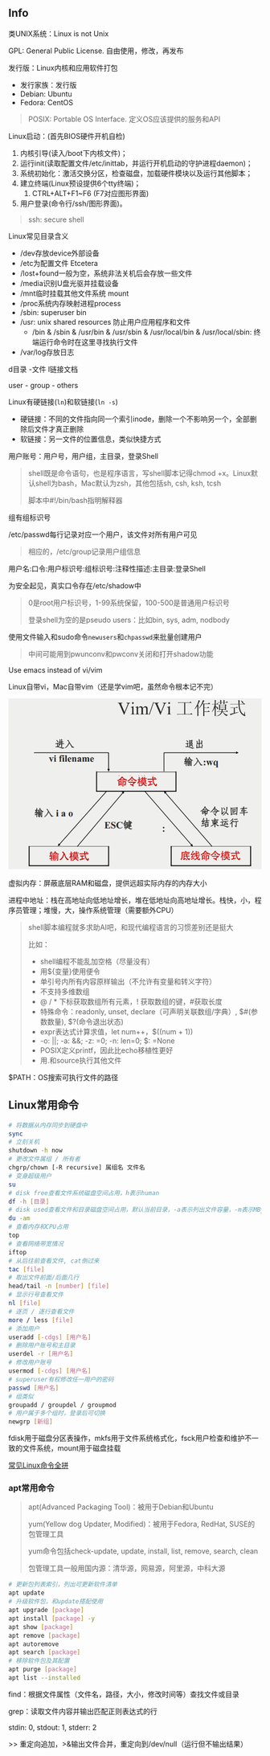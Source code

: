 ## Info

类UNIX系统：Linux is not Unix

GPL: General Public License. 自由使用，修改，再发布

发行版：Linux内核和应用软件打包

- 发行家族：发行版
- Debian: Ubuntu
- Fedora: CentOS

> POSIX: Portable OS Interface. 定义OS应该提供的服务和API

Linux启动：(首先BIOS硬件开机自检)

1. 内核引导(读入/boot下内核文件)；
2. 运行init(读取配置文件/etc/inittab，并运行开机启动的守护进程daemon)；
3. 系统初始化：激活交换分区，检查磁盘，加载硬件模块以及运行其他脚本；
4. 建立终端(Linux预设提供6个tty终端)；
   1. CTRL+ALT+F1~F6 (F7对应图形界面)
5. 用户登录(命令行/ssh/图形界面)。

> ssh: secure shell 

Linux常见目录含义

- /dev存放device外部设备
- /etc为配置文件 Etcetera
- /lost+found一般为空，系统非法关机后会存放一些文件
- /media识别U盘光驱并挂载设备
- /mnt临时挂载其他文件系统 mount
- /proc系统内存映射进程process
- /sbin: superuser bin
- /usr: unix shared resources 防止用户应用程序和文件
  - /bin & /sbin & /usr/bin & /usr/sbin & /usr/local/bin & /usr/local/sbin: 终端运行命令时在这里寻找执行文件
- /var/log存放日志

d目录 -文件 l链接文档

user - group - others

Linux有硬链接(`ln`)和软链接(`ln -s`)

- 硬链接：不同的文件指向同一个索引inode，删除一个不影响另一个，全部删除后文件才真正删除
- 软链接：另一文件的位置信息，类似快捷方式

用户账号：用户号，用户组，主目录，登录Shell

> shell既是命令语句，也是程序语言，写shell脚本记得chmod +x。Linux默认shell为bash，Mac默认为zsh，其他包括sh, csh, ksh, tcsh
>
> 脚本中#!/bin/bash指明解释器

组有组标识号

/etc/passwd每行记录对应一个用户，该文件对所有用户可见

> 相应的，/etc/group记录用户组信息

用户名:口令:用户标识号:组标识号:注释性描述:主目录:登录Shell

为安全起见，真实口令存在/etc/shadow中

> 0是root用户标识号，1-99系统保留，100-500是普通用户标识号
>
> 登录shell为空的是pseudo users：比如bin, sys, adm, nodbody

使用文件输入和sudo命令`newusers`和`chpasswd`来批量创建用户

> 中间可能用到pwunconv和pwconv关闭和打开shadow功能

Use emacs instead of vi/vim

Linux自带vi，Mac自带vim（还是学vim吧，虽然命令根本记不完）

![img](Linux/vim.png)

虚拟内存：屏蔽底层RAM和磁盘，提供远超实际内存的内存大小

进程中地址：栈在高地址向低地址增长，堆在低地址向高地址增长。栈快，小，程序员管理；堆慢，大，操作系统管理（需要额外CPU）

> shell脚本编程就多求助AI吧，和现代编程语言的习惯差别还是挺大
>
> 比如：
>
> - shell编程不能乱加空格（尽量没有）
> - 用${变量}使用便令
> - 单引号内所有内容原样输出（不允许有变量和转义字符）
> - 不支持多维数组
> - @ / * 下标获取数组所有元素，! 获取数组的键，#获取长度
> - 特殊命令：readonly, unset, declare（可声明关联数组/字典）, $#(参数数量), $?(命令退出状态)
> - expr表达式计算求值，let num++，$((num + 1))
> - -o: ||; -a: &&; -z: =0; -n: len=0; $: =None
> - POSIX定义printf，因此比echo移植性更好
> - 用.和source执行其他文件

$PATH：OS搜索可执行文件的路径

## Linux常用命令

```Bash
# 将数据从内存同步到硬盘中
sync
# 立刻关机
shutdown -h now
# 更改文件属组 / 所有者
chgrp/chown [-R recursive] 属组名 文件名
# 变身超级用户
su
# disk free查看文件系统磁盘空间占用，h表示human
df -h [目录]
# disk used查看文件和目录磁盘空间占用，默认当前目录，-a表示列出文件容量，-m表示MBytes
du -am
# 查看内存和CPU占用
top
# 查看网络带宽情况
iftop
# 从后往前查看文件, cat倒过来
tac [file]
# 取出文件前面/后面几行
head/tail -n [number] [file]
# 显示行号查看文件
nl [file]
# 逐页 / 逐行查看文件
more / less [file]
# 添加用户
useradd [-cdgs] [用户名]
# 删除用户账号和主目录
userdel -r [用户名]
# 修改用户账号
usermod [-cdgs] [用户名]
# superuser有权修改任一用户的密码
passwd [用户名]
# 组类似
groupadd / groupdel / groupmod
# 用户属于多个组时，登录后可切换
newgrp [新组]
```

fdisk用于磁盘分区表操作，mkfs用于文件系统格式化，fsck用户检查和维护不一致的文件系统，mount用于磁盘挂载

[常见Linux命令全拼](https://www.runoob.com/w3cnote/linux-command-full-fight.html)

### apt常用命令

> apt(Advanced Packaging Tool)：被用于Debian和Ubuntu
>
> yum(Yellow dog Updater, Modified)：被用于Fedora, RedHat, SUSE的包管理工具
>
> yum命令包括check-update, update, install, list, remove, search, clean
>
> 包管理工具一般用国内源：清华源，网易源，阿里源，中科大源

```Bash
# 更新包列表索引，列出可更新软件清单
apt update
# 升级软件包，和update搭配使用
apt upgrade [package]
apt install [package] -y
apt show [package]
apt remove [package]
apt autoremove
apt search [package]
# 移除软件包及其配置
apt purge [package]
apt list --installed
```

find：根据文件属性（文件名，路径，大小，修改时间等）查找文件或目录

grep：读取文件内容并输出匹配正则表达式的行

stdin: 0, stdout: 1, stderr: 2

\>> 重定向追加，>&输出文件合并，重定向到/dev/null（运行但不输出结果）
